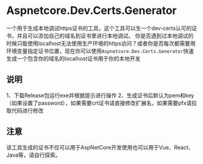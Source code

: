 # Aspnetcore.Dev.Certs.Generator
一个用于生成本地调试https证书的工具，这个工具可以生一个dev-certs认可的证书，并且可以添加自己的域名到证书里进行本地调试。
你是否遇到过本地调试的时候只能使用localhost无法使用生产环境的https访问？或者你是否每次都需要用环境变量指定证书位置，现在你可以使用`Aspnetcore.Dev.Certs.Generator`快速生成一个包含你的域名的localhost证书用于你的本地开发
## 说明
1、下载Release包运行exe并根据提示进行操作
2、生成证书后默认为pem和key（如果设置了password），如果需要crt证书请直接修改扩展名，如果需要pfx请拉取代码进行修改
## 注意
该工具生成的证书不仅可以用于AspNetCore开发使用也可以用于Vue、React、Java等，请自行探索。
